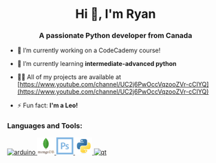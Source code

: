 <h1 align="center">Hi 👋, I'm Ryan</h1>
<h3 align="center">A passionate Python developer from Canada</h3>

- 🔭 I’m currently working on a CodeCademy course!

- 🌱 I’m currently learning **intermediate-advanced python**

- 👨‍💻 All of my projects are available at [https://www.youtube.com/channel/UC2j6PwOccVqzooZVr-cCIYQ](https://www.youtube.com/channel/UC2j6PwOccVqzooZVr-cCIYQ)

- ⚡ Fun fact: **I'm a Leo!**

<h3 align="left">Languages and Tools:</h3>
<p align="left"> <a href="https://www.arduino.cc/" target="_blank" rel="noreferrer"> <img src="https://cdn.worldvectorlogo.com/logos/arduino-1.svg" alt="arduino" width="40" height="40"/> </a> <a href="https://www.mongodb.com/" target="_blank" rel="noreferrer"> <img src="https://raw.githubusercontent.com/devicons/devicon/master/icons/mongodb/mongodb-original-wordmark.svg" alt="mongodb" width="40" height="40"/> </a> <a href="https://www.photoshop.com/en" target="_blank" rel="noreferrer"> <img src="https://raw.githubusercontent.com/devicons/devicon/master/icons/photoshop/photoshop-line.svg" alt="photoshop" width="40" height="40"/> </a> <a href="https://www.python.org" target="_blank" rel="noreferrer"> <img src="https://raw.githubusercontent.com/devicons/devicon/master/icons/python/python-original.svg" alt="python" width="40" height="40"/> </a> <a href="https://www.qt.io/" target="_blank" rel="noreferrer"> <img src="https://upload.wikimedia.org/wikipedia/commons/0/0b/Qt_logo_2016.svg" alt="qt" width="40" height="40"/> </a> </p>
